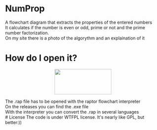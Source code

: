 # NumProp
A flowchart diagram that extracts the properties of the entered numbers<br>
It calculates if the number is even or odd, prime or not and the prime number factorization.<br>
On my site there is a photo of the algorythm and an explaination of it
# How do I open it?
<!-- PROJECT LOGO -->
<p align="center">
  <a href="https://raptor.martincarlisle.com/">
    <img src="https://raptor.martincarlisle.com/VELOC.gif" width="184" height="82">
  </a>
</p>
The .rap file has to be opened with the raptor flowchart interpreter<br>
On the releases you can find the .exe file<br>
With the interpreter you can convert the .rap in several languages</br>
</a>
# License
The code is under WTFPL license. It's nearly like GPL, but better:))
